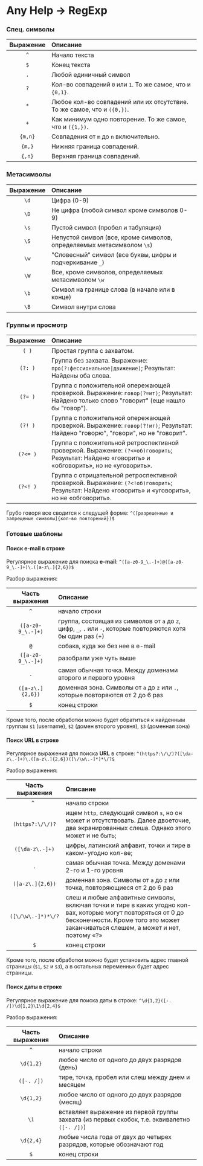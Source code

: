 # Any Help -> RegExp
### Спец. символы

Выражение | Описание
:-------: | :-------
`^` | Начало текста
`$` | Конец текста
`.` | Любой единичный символ
`?` | Кол-во совпадений `0` или `1`. То же самое, что и `{0,1}`.
`*` | Любое кол-во совпадений или их отсутствие. То же самое, что и `({0,})`.
`+` | Как минимум одно повторение. То же самое, что и `({1,})`.
`{m,n}` | Совпадения от `m` до `n` включительно.
`{m,}` | Нижняя граница совпадений.
`{,n}` | Верхняя граница совпадений.


### Метасимволы

Выражение | Описание
:-------: | :-------
`\d` | Цифра (0-9)
`\D` | Не цифра (любой символ кроме символов 0-9)
`\s` | Пустой символ (пробел и табуляция)
`\S` | Непустой символ (все, кроме символов, определяемых метасимволом `\s`)
`\w` | "Словесный" символ (все буквы, цифры и подчеркивание `_`)
`\W` | Все, кроме символов, определяемых метасимволом `\w`
`\b` | Символ на границе слова (в начале или в конце)
`\B` | Символ внутри слова


### Группы и просмотр

Выражение | Описание
:-------: | :-------
`( )` | Простая группа с захватом.
`(?: )` | Группа без захвата. Выражение: `про(?:фессиональное\|движение)`; Результат: Найдены оба слова.
`(?= )` | Группа с положительной опережающей проверкой. Выражение: `говор(?=ит)`; Результат: Найдено только слово "говорит" (еще нашло бы "говор").
`(?! )` | Группа с положительной опережающей проверкой. Выражение: `говор(?!ит)`; Результат: Найдено "говорю", "говори", но не "говорит".
`(?<= )` | Группа с положительной ретроспективной проверкой. Выражение: `(?<=об)говорить`; Результат: Найдено «говорить» и «обговорить», но не «уговорить».
`(?<! )` | Группа с отрицательной ретроспективной проверкой. Выражение: `(?<!об)говорить`; Результат: Найдено «говорить» и «уговорить», но не «обговорить».

Грубо говоря все сводится к следущей форме:
```^([разрешенные и запрещеные символы]{кол-во повторений})$```

### Готовые шаблоны
#### Поиск e-mail в строке
Регулярное выражение для поиска **e-mail**:
```^([a-z0-9_\.-]+)@([a-z0-9_\.-]+)\.([a-z\.]{2,6})$```

Разбор выражения:

Часть выражения | Описание
:-------------: | :-------
`^` | начало строки
`([a-z0-9_\.-]+)` | группа, состоящая из символов от `a` до `z`, цифр, `_`, `.` или `-`, которые повторяются хотя бы один раз (+)
`@` | собака, куда же без нее в e-mail
`([a-z0-9_\.-]+)` | разобрали уже чуть выше
`.` | самая обычная точка. Между доменами второго и первого уровня
`([a-z\.]{2,6})` | доменная зона. Символы от `a` до `z` или `.`, которые повторяются от 2 до 6 раз
`$` | конец строки

Кроме того, после обработки можно будет обратиться к найденным группам `$1` (username), `$2` (домен второго уровня), `$3` (доменная зона)

#### Поиск URL в строке
Регулярное выражения для поиска **URL** в строке:
```^(https?:\/\/)?([\da-z\.-]+)\.([a-z\.]{2,6})([\/\w\.-]*)*\/?$```

Разбор выражения:

Часть выражения | Описание
:-------------: | :-------
`^ ` | начало строки
`(https?:\/\/)?` | ищем `http`, следующий символ `s`, но он может и отсутствовать. Далее двоеточие, два экранированных слеша. Однако этого может и не быть;
`([\da-z\.-]+)` | цифры, латинский алфавит, точки и тире в каком-угодно кол-ве;
`.`|самая обычная точка. Между доменами 2-го и 1-го уровня
`([a-z\.]{2,6})` | доменная зона. Символы от `a` до `z` или точка, повторяющиеся от 2 до 6 раз
`([\/\w\.-]*)*\/?` | слеш и любые алфавитные символы, включая точки и тире в каких угодно кол-вах, которые могут повторяться от 0 до бесконечности. Кроме того это может заканчиваться слешем, а может и нет, поэтому «?»
`$` | конец строки

Кроме того, после обработки можно будет установить адрес главной страницы (`$1`, `$2` и `$3`), а в остальных переменных будет адрес страницы.

#### Поиск даты в строке
Регулярное выражение для поиска даты в строке:
```^\d{1,2}([-. /])\d{1,2}\1\d{2,4}$```

Разбор выражения:

Часть выражения | Описание
:-------------: | :-------
`^` | начало строки
`\d{1,2}` | любое число от одного до двух разрядов (день)
`([-. /])` | тире, точка, пробел или слеш между днем и месяцем
`\d{1,2}` | любое число от одного до двух разрядов (месяц)
`\1` | вставляет выражение из первой группы захвата (из первых скобок, т.е. эквивалетно `([-. /])`)
`\d{2,4}` | любые числа года от двух до четырех разрядов, которые обозначают год
`$` | конец строки